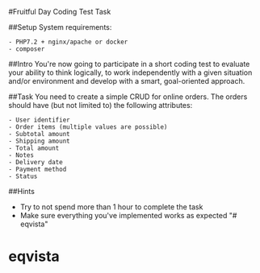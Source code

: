 #Fruitful Day Coding Test Task

##Setup
System requirements:
``` 
- PHP7.2 + nginx/apache or docker
- composer
```

##Intro
You're now going to participate in a short coding test to evaluate your ability to think logically, to work independently with a given situation and/or environment and develop with a smart, goal-oriented approach.

##Task
You need to create a simple CRUD for online orders. The orders should have (but not limited to) the following attributes:
```
- User identifier
- Order items (multiple values are possible)
- Subtotal amount
- Shipping amount
- Total amount
- Notes
- Delivery date
- Payment method
- Status
```

##Hints
- Try to not spend more than 1 hour to complete the task
- Make sure everything you've implemented works as expected
"# eqvista" 
# eqvista
